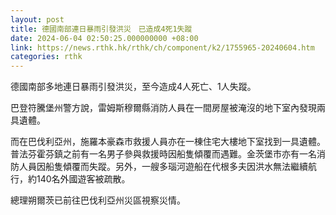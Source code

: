 ```yaml
---
layout: post
title: 德國南部連日暴雨引發洪災　已造成4死1失蹤
date: 2024-06-04 02:50:25.000000000 +08:00
link: https://news.rthk.hk/rthk/ch/component/k2/1755965-20240604.htm
categories: rthk
---
```


德國南部多地連日暴雨引發洪災，至今造成4人死亡、1人失蹤。

巴登符騰堡州警方說，雷姆斯穆爾縣消防人員在一間房屋被淹沒的地下室內發現兩具遺體。

而在巴伐利亞州，施羅本豪森市救援人員亦在一棟住宅大樓地下室找到一具遺體。普法芬霍芬鎮之前有一名男子參與救援時因船隻傾覆而遇難。金茨堡市亦有一名消防人員因船隻傾覆而失蹤。另外，一艘多瑙河遊船在代根多夫因洪水無法繼續航行，約140名外國遊客被疏散。

總理朔爾茨已前往巴伐利亞州災區視察災情。
